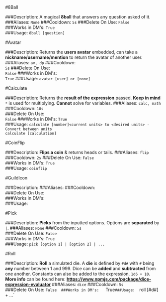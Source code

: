 #8Ball
>
###Description:
A magical **8ball** that answers any question asked of it.
###Aliases:
`None`
###Cooldown: 
`5s` 
###Delete On Use:
`False`  
###Works in DM's:
`True`  
###Usage:
`8ball [question]`  


#Avatar
>
###Description:
Returns the **users avatar** embedded, can take a **nickname/username/mention** to return the avatar of another user.
###Aliases:
`av, dp`
###Cooldown:  
`5s`
###Delete On Use:  
`False`
###Works in DM's:  
`True`
###Usage: 
`avatar [user] or [none]`

 
#Calculate
>
###Description:
Returns the **result of the expression** passed. **Keep in mind** `*` is used for multiplying. **Cannot** solve for variables.
###Aliases:
`calc, math`
###Cooldown:
`10s`  
###Delete On Use:  
`False`
###Works in DM's:
`True`  
###Usage: 
`calculate [number]<current units> to <desired units> - Convert between units`  
`calculate [calculation]`
 
#CoinFlip
>
###Description:
**Flips a coin** & returns heads or tails.
###Aliases:
`flip`
###Cooldown: 
`2s` 
###Delete On Use:
`False`  
###Works in DM's:
`True`  
###Usage:
`coinflip`  


#GuildIcon
>
###Description:
###Aliases:
###Cooldown:  
###Delete On Use:  
###Works in DM's:  
###Usage:  


#Pick
>
###Description:
**Picks** from the inputted options. Options are **separated** by `|`.
###Aliases:
`None`
###Cooldown:
`5s`  
###Delete On Use:
`False`  
###Works in DM's:
`True`  
###Usage:
`pick [option 1] | [option 2] | ...`

  
#Roll
>
###Description:
**Roll** a simulated die. A **die** is defined by `#d#` with `#` being **any** number between 1 and 999. Dice can be **added** and **subtracted** from one another. Constants can also be added to the expression, `1d6 + 10`.  
**More info** can be found here: **<https://www.npmjs.com/package/dice-expression-evaluator>** 
###Aliases:
`dice`
###Cooldown:
`5s`  
###Delete On Use: 
`False 
###Works in DM's:  
`True`
###Usage:  
`roll [#d#] + ...`